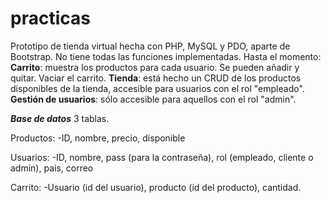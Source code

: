 # practicas

Prototipo de tienda virtual hecha con PHP, MySQL y PDO, aparte de Bootstrap. No tiene todas las funciones implementadas. Hasta el momento:
**Carrito**: muestra los productos para cada usuario. Se pueden añadir y quitar. Vaciar el carrito.
**Tienda**: está hecho un CRUD de los productos disponibles de la tienda, accesible para usuarios con el rol "empleado".
**Gestión de usuarios**: sólo accesible para aquellos con el rol "admin".

**_Base de datos_**
3 tablas. 

Productos:
-ID, nombre, precio, disponible

Usuarios:
-ID, nombre, pass (para la contraseña), rol (empleado, cliente o admin), pais, correo

Carrito:
-Usuario (id del usuario), producto (id del producto), cantidad.
